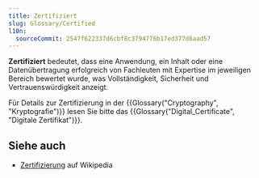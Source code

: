 ```yaml
---
title: Zertifiziert
slug: Glossary/Certified
l10n:
  sourceCommit: 2547f622337d6cbf8c3794776b17ed377d6aad57
---
```


**Zertifiziert** bedeutet, dass eine Anwendung, ein Inhalt oder eine Datenübertragung erfolgreich von Fachleuten mit Expertise im jeweiligen Bereich bewertet wurde, was Vollständigkeit, Sicherheit und Vertrauenswürdigkeit anzeigt.

Für Details zur Zertifizierung in der {{Glossary("Cryptography", "Kryptografie")}} lesen Sie bitte das {{Glossary("Digital_Certificate", "Digitale Zertifikat")}}.

## Siehe auch

- [Zertifizierung](https://en.wikipedia.org/wiki/Professional_certification#Computer_technology) auf Wikipedia
